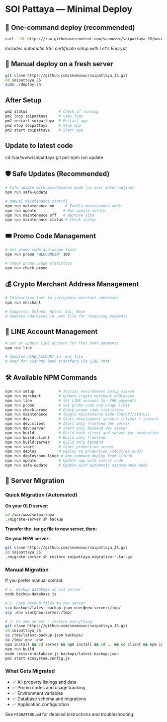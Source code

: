 # SOI Pattaya — Minimal Deploy

## 🚀 One-command deploy (recommended)
```bash
curl -sSL https://raw.githubusercontent.com/seamuswc/soipattaya_JS/main/one-liner.sh | sudo bash
```
*Includes automatic SSL certificate setup with Let's Encrypt*

## 🧰 Manual deploy on a fresh server
```bash
git clone https://github.com/seamuswc/soipattaya_JS.git
cd soipattaya_JS
sudo ./deploy.sh
```


## After Setup
```bash
pm2 status              # Check if running
pm2 logs soipattaya     # View logs
pm2 restart soipattaya  # Restart app
pm2 stop soipattaya     # Stop app
pm2 start soipattaya    # Start app
```

## Update to latest code

cd /var/www/soipattaya 
git pull
npm run update

## 🛡️ Safe Updates (Recommended)

```bash
# Safe update with maintenance mode (no user interruption)
npm run safe-update

# Manual maintenance control
npm run maintenance on     # Enable maintenance mode
npm run update            # Run update safely  
npm run maintenance off   # Restore site
npm run maintenance status # Check status
```

## 🎟️ Promo Code Management

```bash
# Set promo code and usage limit
npm run promo "WELCOME20" 100

# Check promo usage statistics
npm run check-promo
```

## 💰 Crypto Merchant Address Management

```bash
# Interactive tool to set/update merchant addresses
npm run merchant

# Supports: Solana, Aptos, Sui, Base
# Updates addresses in .env file for receiving payments
```

## 📱 LINE Account Management

```bash
# Set or update LINE account for Thai Baht payments
npm run line

# Updates LINE_ACCOUNT in .env file
# Used for ScanPay bank transfers via LINE chat
```

## 🛠️ Available NPM Commands

```bash
npm run setup           # Initial environment setup wizard
npm run merchant        # Update crypto merchant addresses
npm run line            # Set LINE account for THB payments
npm run promo           # Set promo code and usage limit
npm run check-promo     # Check promo code statistics
npm run maintenance     # Toggle maintenance mode (on/off/status)
npm run dev             # Start development servers (client + server)
npm run dev:client      # Start only frontend dev server
npm run dev:server      # Start only backend dev server
npm run build           # Build both client and server for production
npm run build:client    # Build only frontend
npm run build:server    # Build only backend
npm run start           # Start production server
npm run deploy          # Deploy to production (requires sudo)
npm run deploy:one-liner # One-command deploy from GitHub
npm run update          # Update app with latest code
npm run safe-update     # Update with automatic maintenance mode
```

## 🔄 Server Migration

### Quick Migration (Automated)

**On your OLD server:**
```bash
cd /var/www/soipattaya
./migrate-server.sh backup
```

**Transfer the .tar.gz file to new server, then:**

**On your NEW server:**
```bash
git clone https://github.com/seamuswc/soipattaya_JS.git
cd soipattaya_JS
./migrate-server.sh restore soipattaya-migration-*.tar.gz
```

### Manual Migration

If you prefer manual control:

```bash
# 1. Backup database on old server
node backup-database.js

# 2. Copy backup files to new server
scp backups/latest-backup.json user@new-server:/tmp/
scp .env user@new-server:/tmp/

# 3. On new server - restore everything
git clone https://github.com/seamuswc/soipattaya_JS.git
cd soipattaya_JS
cp /tmp/latest-backup.json backups/
cp /tmp/.env .env
npm install && cd server && npm install && cd .. && cd client && npm install && cd ..
npm run build
node restore-database.js backups/latest-backup.json
pm2 start ecosystem.config.js
```

### What Gets Migrated
- ✅ All property listings and data
- ✅ Promo codes and usage tracking  
- ✅ Environment variables
- ✅ Database schema and migrations
- ✅ Application configuration

See `MIGRATION.md` for detailed instructions and troubleshooting.

